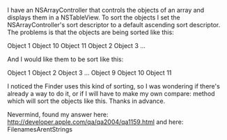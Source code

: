 I have an NSArrayController that controls the objects of an array and displays them in a NSTableView. To sort the objects I set the NSArrayController's sort descriptor to a default ascending sort descriptor. The problems is that the objects are being sorted like this:

Object 1
Object 10
Object 11
Object 2
Object 3
...

And I would like them to be sort like this:

Object 1
Object 2
Object 3
...
Object 9
Object 10
Object 11

I noticed the Finder uses this kind of sorting, so I was wondering if there's already a way to do it, or if I will have to make my own compare: method which will sort the objects like this. Thanks in advance.

Nevermind, found my answer here: http://developer.apple.com/qa/qa2004/qa1159.html and here: FilenamesArentStrings
